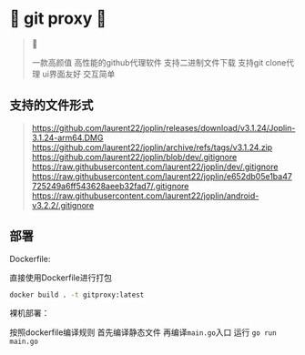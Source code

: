 # :tada: git proxy  :tada:
> :bookmark:
>
> 一款高颜值 高性能的github代理软件   支持二进制文件下载 支持git clone代理  ui界面友好  交互简单

## 支持的文件形式

>https://github.com/laurent22/joplin/releases/download/v3.1.24/Joplin-3.1.24-arm64.DMG
>https://github.com/laurent22/joplin/archive/refs/tags/v3.1.24.zip
>https://github.com/laurent22/joplin/blob/dev/.gitignore
>https://raw.githubusercontent.com/laurent22/joplin/dev/.gitignore
>https://raw.githubusercontent.com/laurent22/joplin/e652db05e1ba47725249a6ff543628aeeb32fad7/.gitignore
>https://raw.githubusercontent.com/laurent22/joplin/android-v3.2.2/.gitignore

## 部署

Dockerfile:

直接使用Dockerfile进行打包

```bash
docker build . -t gitproxy:latest
```

裸机部署：

按照dockerfile编译规则 首先编译静态文件 再编译`main.go`入口 运行 `go run main.go`

